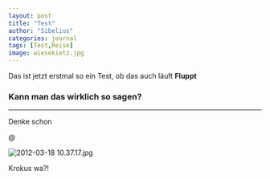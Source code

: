 ```yaml
---
layout: post
title: "Test"
author: "Sibelius"
categories: journal 
tags: [Test,Reise]
image: wiesekietz.jpg
---
```


Das ist jetzt erstmal so ein Test, ob das auch läuft
**Fluppt**



### Kann man das wirklich so sagen?

---

Denke schon

@

![2012-03-18 10.37.17.jpg](/run/media/sambucus/Storage/Fotos/altes%20Handy/2012-03-18%2010.37.17.jpg)

Krokus wa?!

